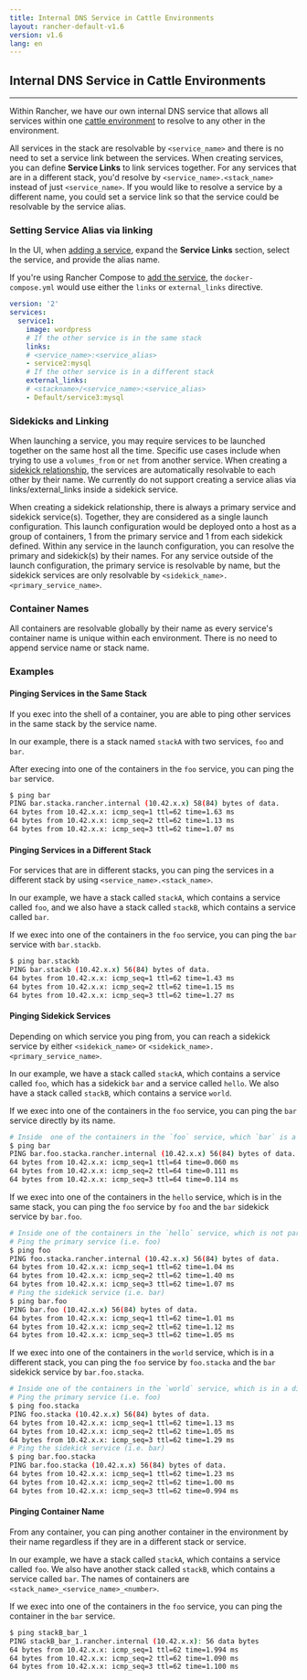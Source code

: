 ```yaml
---
title: Internal DNS Service in Cattle Environments
layout: rancher-default-v1.6
version: v1.6
lang: en
---
```


## Internal DNS Service in Cattle Environments
---

Within Rancher, we have our own internal DNS service that allows all services within one [cattle environment]({{site.baseurl}}/rancher/{{page.version}}/{{page.lang}}/environments/) to resolve to any other in the environment.

All services in the stack are resolvable by `<service_name>` and there is no need to set a service link between the services. When creating services, you can define **Service Links** to link services together. For any services that are in a different stack, you'd resolve by `<service_name>.<stack_name>` instead of just `<service_name>`. If you would like to resolve a service by a different name, you could set a service link so that the service could be resolvable by the service alias.

### Setting Service Alias via linking

In the UI, when [adding a service]({{site.baseurl}}/rancher/{{page.version}}/{{page.lang}}/cattle/adding-services/#adding-services-in-the-ui), expand the **Service Links** section, select the service, and provide the alias name.

If you're using Rancher Compose to [add the service]({{site.baseurl}}/rancher/{{page.version}}/{{page.lang}}/cattle/services/#adding-services-with-rancher-compose), the `docker-compose.yml` would use either the `links` or `external_links` directive.

```yaml
version: '2'
services:
  service1:
    image: wordpress
    # If the other service is in the same stack
    links:
    # <service_name>:<service_alias>
    - service2:mysql
    # If the other service is in a different stack
    external_links:
    # <stackname>/<service_name>:<service_alias>
    - Default/service3:mysql
```

### Sidekicks and Linking

When launching a service, you may require services to be launched together on the same host all the time. Specific use cases include when trying to use a `volumes_from` or `net` from another service. When creating a [sidekick relationship]({{site.baseurl}}/rancher/{{page.version}}/{{page.lang}}/cattle/adding-services/#sidekick-services), the services are automatically resolvable to each other by their name. We currently do not support creating a service alias via links/external_links inside a sidekick service.

When creating a sidekick relationship, there is always a primary service and sidekick service(s). Together, they are considered as a single launch configuration. This launch configuration would be deployed onto a host as a group of containers, 1 from the primary service and 1 from each sidekick defined. Within any service in the launch configuration, you can resolve the primary and sidekick(s) by their names. For any service outside of the launch configuration, the primary service is resolvable by name, but the sidekick services are only resolvable by `<sidekick_name>.<primary_service_name>`.

### Container Names

All containers are resolvable globally by their name as every service's container name is unique within each environment. There is no need to append service name or stack name.

### Examples

#### Pinging Services in the Same Stack

If you exec into the shell of a container, you are able to ping other services in the same stack by the service name.

In our example, there is a stack named `stackA` with two services, `foo` and `bar`.

After execing into one of the containers in the `foo` service, you can ping the `bar` service.

```bash
$ ping bar
PING bar.stacka.rancher.internal (10.42.x.x) 58(84) bytes of data.
64 bytes from 10.42.x.x: icmp_seq=1 ttl=62 time=1.63 ms
64 bytes from 10.42.x.x: icmp_seq=2 ttl=62 time=1.13 ms
64 bytes from 10.42.x.x: icmp_seq=3 ttl=62 time=1.07 ms
```

#### Pinging Services in a Different Stack

For services that are in different stacks, you can ping the services in a different stack by using `<service_name>.<stack_name>`.

In our example, we have a stack called `stackA`, which contains a service called `foo`, and we also have a stack called `stackB`, which contains a service called `bar`.

If we exec into one of the containers in the `foo` service, you can ping the `bar` service with `bar.stackb`.

```bash
$ ping bar.stackb
PING bar.stackb (10.42.x.x) 56(84) bytes of data.
64 bytes from 10.42.x.x: icmp_seq=1 ttl=62 time=1.43 ms
64 bytes from 10.42.x.x: icmp_seq=2 ttl=62 time=1.15 ms
64 bytes from 10.42.x.x: icmp_seq=3 ttl=62 time=1.27 ms
```

#### Pinging Sidekick Services

Depending on which service you ping from, you can reach a sidekick service by either `<sidekick_name>` or `<sidekick_name>.<primary_service_name>`.

In our example, we have a stack called `stackA`, which contains a service called `foo`, which has a sidekick `bar` and a service called `hello`. We also have a stack called `stackB`, which contains a service `world`.

If we exec into one of the containers in the `foo` service, you can ping the `bar` service directly by its name.

```bash
# Inside  one of the containers in the `foo` service, which `bar` is a sidekick to.
$ ping bar
PING bar.foo.stacka.rancher.internal (10.42.x.x) 56(84) bytes of data.
64 bytes from 10.42.x.x: icmp_seq=1 ttl=64 time=0.060 ms
64 bytes from 10.42.x.x: icmp_seq=2 ttl=64 time=0.111 ms
64 bytes from 10.42.x.x: icmp_seq=3 ttl=64 time=0.114 ms
```

If we exec into one of the containers in the `hello` service, which is in the same stack, you can ping the `foo` service by `foo` and the `bar` sidekick service by `bar.foo`.

```bash
# Inside one of the containers in the `hello` service, which is not part of the service/sidekick service
# Ping the primary service (i.e. foo)
$ ping foo
PING foo.stacka.rancher.internal (10.42.x.x) 56(84) bytes of data.
64 bytes from 10.42.x.x: icmp_seq=1 ttl=62 time=1.04 ms
64 bytes from 10.42.x.x: icmp_seq=2 ttl=62 time=1.40 ms
64 bytes from 10.42.x.x: icmp_seq=3 ttl=62 time=1.07 ms
# Ping the sidekick service (i.e. bar)
$ ping bar.foo
PING bar.foo (10.42.x.x) 56(84) bytes of data.
64 bytes from 10.42.x.x: icmp_seq=1 ttl=62 time=1.01 ms
64 bytes from 10.42.x.x: icmp_seq=2 ttl=62 time=1.12 ms
64 bytes from 10.42.x.x: icmp_seq=3 ttl=62 time=1.05 ms
```

If we exec into one of the containers in the `world` service, which is in a different stack, you can ping the `foo` service by `foo.stacka` and the `bar` sidekick service by `bar.foo.stacka`.

```bash
# Inside one of the containers in the `world` service, which is in a different stack
# Ping the primary service (i.e. foo)
$ ping foo.stacka
PING foo.stacka (10.42.x.x) 56(84) bytes of data.
64 bytes from 10.42.x.x: icmp_seq=1 ttl=62 time=1.13 ms
64 bytes from 10.42.x.x: icmp_seq=2 ttl=62 time=1.05 ms
64 bytes from 10.42.x.x: icmp_seq=3 ttl=62 time=1.29 ms
# Ping the sidekick service (i.e. bar)
$ ping bar.foo.stacka
PING bar.foo.stacka (10.42.x.x) 56(84) bytes of data.
64 bytes from 10.42.x.x: icmp_seq=1 ttl=62 time=1.23 ms
64 bytes from 10.42.x.x: icmp_seq=2 ttl=62 time=1.00 ms
64 bytes from 10.42.x.x: icmp_seq=3 ttl=62 time=0.994 ms
```

#### Pinging Container Name

From any container, you can ping another container in the environment by their name regardless if they are in a different stack or service.

In our example, we have a stack called `stackA`, which contains a service called `foo`. We also have another stack called `stackB`, which contains a service called `bar`. The names of containers are `<stack_name>_<service_name>_<number>`.

If we exec into one of the containers in the `foo` service, you can ping the container in the `bar` service.

```bash
$ ping stackB_bar_1
PING stackB_bar_1.rancher.internal (10.42.x.x): 56 data bytes
64 bytes from 10.42.x.x: icmp_seq=1 ttl=62 time=1.994 ms
64 bytes from 10.42.x.x: icmp_seq=2 ttl=62 time=1.090 ms
64 bytes from 10.42.x.x: icmp_seq=3 ttl=62 time=1.100 ms
```
